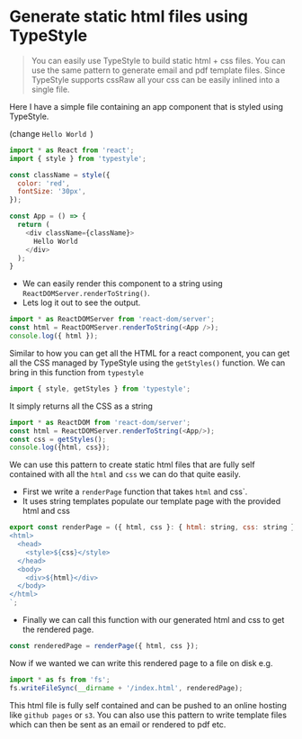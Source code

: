 # Generate static html files using TypeStyle
> You can easily use TypeStyle to build static html + css files. You can use the same pattern to generate email and pdf template files. Since TypeStyle supports cssRaw all your css can be easily inlined into a single file.

Here I have a simple file containing an app component that is styled using TypeStyle.

(change `Hello World `)
```js
import * as React from 'react';
import { style } from 'typestyle';

const className = style({
  color: 'red',
  fontSize: '30px',
});

const App = () => {
  return (
    <div className={className}>
      Hello World
    </div>
  );
}
```

* We can easily render this component to a string using `ReactDOMServer.renderToString()`.
* Lets log it out to see the output.

```js
import * as ReactDOMServer from 'react-dom/server';
const html = ReactDOMServer.renderToString(<App />);
console.log({ html });
```

Similar to how you can get all the HTML for a react component, you can get all the CSS managed by TypeStyle using the `getStyles()` function. We can bring in this function from `typestyle` 

```js
import { style, getStyles } from 'typestyle';
```
It simply returns all the CSS as a string 

```js
import * as ReactDOM from 'react-dom/server'; 
const html = ReactDOMServer.renderToString(<App/>);
const css = getStyles();
console.log({html, css});
```
We can use this pattern to create static html files that are fully self contained with all the `html` and `css` we can do that quite easily. 

* First we write a `renderPage` function that takes `html` and css`.
* It uses string templates populate our template page with the provided html and css

```js
export const renderPage = ({ html, css }: { html: string, css: string }) => `
<html>
  <head>
    <style>${css}</style>
  </head>
  <body>
    <div>${html}</div>
  </body>
</html>
`;
```

* Finally we can call this function with our generated html and css to get the rendered page.

```js
const renderedPage = renderPage({ html, css });
```

Now if we wanted we can write this rendered page to a file on disk e.g. 

```js
import * as fs from 'fs';
fs.writeFileSync(__dirname + '/index.html', renderedPage);
```
This html file is fully self contained and can be pushed to an online hosting like `github pages` or `s3`. You can also use this pattern to write template files which can then be sent as an email or rendered to pdf etc.

